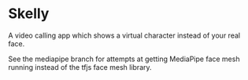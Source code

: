 # Skelly

A video calling app which shows a virtual character instead of your real face.

See the mediapipe branch for attempts at getting MediaPipe face mesh running instead of the tfjs face mesh library.
